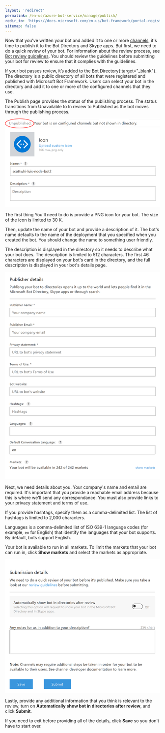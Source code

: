 ```yaml
---
layout: 'redirect'
permalink: /en-us/azure-bot-service/manage/publish/
redir_to: 'https://docs.microsoft.com/en-us/bot-framework/portal-register-bot'
sitemap: false
---
```


Now that you've written your bot and added it to one or more [channels](/en-us/azure-bot-service/manage/channels/), it's time to publish it to the Bot Directory and Skype apps. But first, we need to do a quick review of your bot. For information about the review process, see [Bot review guidelines](/en-us/directory/review-guidelines/). You should review the guidelines before submitting your bot for review to ensure that it complies with the guidelines. 

If your bot passes review, it’s added to the [Bot Directory](https://bots.botframework.com/){:target="_blank"}. The directory is a public directory of all bots that were registered and published with Microsoft Bot Framework. Users can select your bot in the directory and add it to one or more of the configured channels that they use.

The Publish page provides the status of the publishing process. The status transitions from Unavailable to In review to Published as the bot moves through the publishing process.

[![publish 1](/en-us/images/azure-bots/azure_publish1.png)](/en-us/images/azure-bots/azure_publish1.png)

The first thing You'll need to do is provide a PNG icon for your bot. The size of the icon is limited to 30 K.  

Then, update the name of your bot and provide a description of it. The bot's name defaults to the name of the deployment that you specified when you created the bot. You should change the name to something user friendly.  

The description is displayed in the directory so it needs to describe what your bot does. The description is limited to 512 characters. The first 46 characters are displayed on your bot's card in the directory, and the full description is displayed in your bot's details page.

[![publish 2](/en-us/images/azure-bots/azure_publish2.png)](/en-us/images/azure-bots/azure_publish2.png)

Next, we need details about you. Your company's name and email are required. It's important that you provide a reachable email address because this is where we'll send any correspondance. You must also provide links to your privacy statement and terms of use.

If you provide hashtags, specify them as a comma-delimited list. The list of hashtags is limited to 2,000 characters.

Languages is a comma-delimited list of ISO 639-1 language codes (for example, `en` for English) that identify the languages that your bot supports. By default, bots support English.

Your bot is available to run in all markets. To limit the markets that your bot can run in, click **Show markets** and select the markets as appropriate.

[![publish 3](/en-us/images/azure-bots/azure_publish3.png)](/en-us/images/azure-bots/azure_publish3.png)

Lastly, provide any additional information that you think is relevant to the review, turn on **Automatically show bot in directories after review**, and click **Submit**.

If you need to exit before providing all of the details, click **Save** so you don't have to start over.